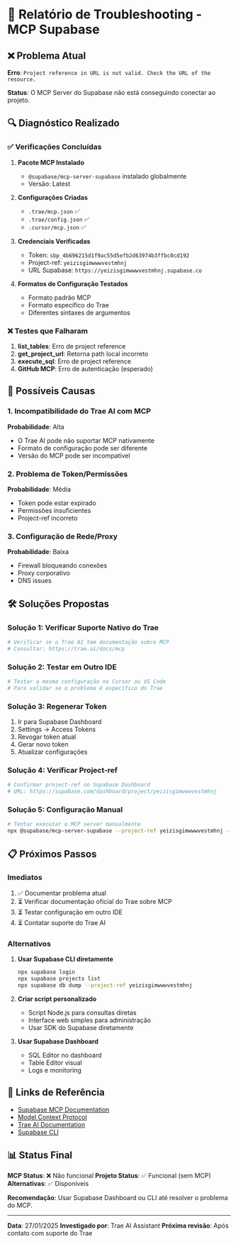 # 🔧 Relatório de Troubleshooting - MCP Supabase

## ❌ Problema Atual

**Erro**: `Project reference in URL is not valid. Check the URL of the resource.`

**Status**: O MCP Server do Supabase não está conseguindo conectar ao projeto.

## 🔍 Diagnóstico Realizado

### ✅ Verificações Concluídas

1. **Pacote MCP Instalado**
   - `@supabase/mcp-server-supabase` instalado globalmente
   - Versão: Latest

2. **Configurações Criadas**
   - `.trae/mcp.json` ✅
   - `.trae/config.json` ✅
   - `.cursor/mcp.json` ✅

3. **Credenciais Verificadas**
   - Token: `sbp_4b696215d1f9ac55d5efb2d63974b3ffbc0cd192`
   - Project-ref: `yeizisgimwwwvestmhnj`
   - URL Supabase: `https://yeizisgimwwwvestmhnj.supabase.co`

4. **Formatos de Configuração Testados**
   - Formato padrão MCP
   - Formato específico do Trae
   - Diferentes sintaxes de argumentos

### ❌ Testes que Falharam

1. **list_tables**: Erro de project reference
2. **get_project_url**: Retorna path local incorreto
3. **execute_sql**: Erro de project reference
4. **GitHub MCP**: Erro de autenticação (esperado)

## 🤔 Possíveis Causas

### 1. Incompatibilidade do Trae AI com MCP
**Probabilidade**: Alta
- O Trae AI pode não suportar MCP nativamente
- Formato de configuração pode ser diferente
- Versão do MCP pode ser incompatível

### 2. Problema de Token/Permissões
**Probabilidade**: Média
- Token pode estar expirado
- Permissões insuficientes
- Project-ref incorreto

### 3. Configuração de Rede/Proxy
**Probabilidade**: Baixa
- Firewall bloqueando conexões
- Proxy corporativo
- DNS issues

## 🛠️ Soluções Propostas

### Solução 1: Verificar Suporte Nativo do Trae
```bash
# Verificar se o Trae AI tem documentação sobre MCP
# Consultar: https://trae.ai/docs/mcp
```

### Solução 2: Testar em Outro IDE
```bash
# Testar a mesma configuração no Cursor ou VS Code
# Para validar se o problema é específico do Trae
```

### Solução 3: Regenerar Token
1. Ir para Supabase Dashboard
2. Settings → Access Tokens
3. Revogar token atual
4. Gerar novo token
5. Atualizar configurações

### Solução 4: Verificar Project-ref
```bash
# Confirmar project-ref no Supabase Dashboard
# URL: https://supabase.com/dashboard/project/yeizisgimwwwvestmhnj
```

### Solução 5: Configuração Manual
```bash
# Tentar executar o MCP server manualmente
npx @supabase/mcp-server-supabase --project-ref yeizisgimwwwvestmhnj --read-only
```

## 📋 Próximos Passos

### Imediatos
1. ✅ Documentar problema atual
2. ⏳ Verificar documentação oficial do Trae sobre MCP
3. ⏳ Testar configuração em outro IDE
4. ⏳ Contatar suporte do Trae AI

### Alternativos
1. **Usar Supabase CLI diretamente**
   ```bash
   npx supabase login
   npx supabase projects list
   npx supabase db dump --project-ref yeizisgimwwwvestmhnj
   ```

2. **Criar script personalizado**
   - Script Node.js para consultas diretas
   - Interface web simples para administração
   - Usar SDK do Supabase diretamente

3. **Usar Supabase Dashboard**
   - SQL Editor no dashboard
   - Table Editor visual
   - Logs e monitoring

## 🔗 Links de Referência

- [Supabase MCP Documentation](https://supabase.com/docs/guides/getting-started/mcp)
- [Model Context Protocol](https://modelcontextprotocol.io/)
- [Trae AI Documentation](https://trae.ai/docs)
- [Supabase CLI](https://supabase.com/docs/reference/cli)

## 📊 Status Final

**MCP Status**: ❌ Não funcional
**Projeto Status**: ✅ Funcional (sem MCP)
**Alternativas**: ✅ Disponíveis

**Recomendação**: Usar Supabase Dashboard ou CLI até resolver o problema do MCP.

---

**Data**: 27/01/2025
**Investigado por**: Trae AI Assistant
**Próxima revisão**: Após contato com suporte do Trae